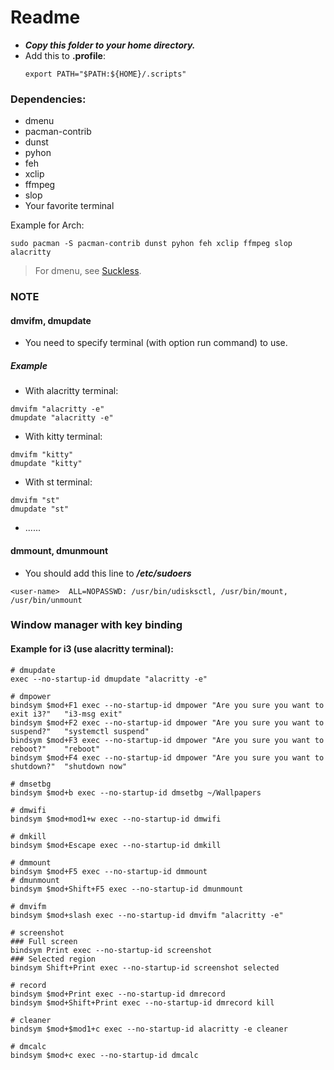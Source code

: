 # Readme

- ***Copy this folder to your home directory.***
- Add this to **.profile**:
  ```
  export PATH="$PATH:${HOME}/.scripts"
  ```

### Dependencies:
- dmenu
- pacman-contrib
- dunst
- pyhon
- feh
- xclip
- ffmpeg
- slop
- Your favorite terminal

Example for Arch:
```
sudo pacman -S pacman-contrib dunst pyhon feh xclip ffmpeg slop alacritty
```
> For dmenu, see [Suckless](https://github.com/nguyenletientrien/Dotfiles#suckless).

### NOTE
#### dmvifm, dmupdate
- You need to specify terminal (with option run command) to use.
##### Example
- With alacritty terminal:
```
dmvifm "alacritty -e"
dmupdate "alacritty -e"
```
- With kitty terminal:
```
dmvifm "kitty"
dmupdate "kitty"
```
- With st terminal:
```
dmvifm "st"
dmupdate "st"
```
- ......

#### dmmount, dmunmount
- You should add this line to ***/etc/sudoers***
```
<user-name>  ALL=NOPASSWD: /usr/bin/udisksctl, /usr/bin/mount, /usr/bin/unmount
```

### Window manager with key binding
#### Example for i3 (use alacritty terminal):

```
# dmupdate
exec --no-startup-id dmupdate "alacritty -e"
```
```
# dmpower
bindsym $mod+F1 exec --no-startup-id dmpower "Are you sure you want to exit i3?"   "i3-msg exit"
bindsym $mod+F2 exec --no-startup-id dmpower "Are you sure you want to suspend?"   "systemctl suspend"
bindsym $mod+F3 exec --no-startup-id dmpower "Are you sure you want to reboot?"    "reboot"
bindsym $mod+F4 exec --no-startup-id dmpower "Are you sure you want to shutdown?"  "shutdown now"
```
```
# dmsetbg
bindsym $mod+b exec --no-startup-id dmsetbg ~/Wallpapers

# dmwifi
bindsym $mod+mod1+w exec --no-startup-id dmwifi

# dmkill
bindsym $mod+Escape exec --no-startup-id dmkill

# dmmount
bindsym $mod+F5 exec --no-startup-id dmmount
# dmunmount
bindsym $mod+Shift+F5 exec --no-startup-id dmunmount

# dmvifm
bindsym $mod+slash exec --no-startup-id dmvifm "alacritty -e"

# screenshot
### Full screen
bindsym Print exec --no-startup-id screenshot
### Selected region
bindsym Shift+Print exec --no-startup-id screenshot selected

# record
bindsym $mod+Print exec --no-startup-id dmrecord
bindsym $mod+Shift+Print exec --no-startup-id dmrecord kill

# cleaner
bindsym $mod+$mod1+c exec --no-startup-id alacritty -e cleaner

# dmcalc
bindsym $mod+c exec --no-startup-id dmcalc
```
